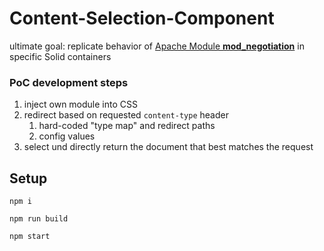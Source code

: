 # Content-Selection-Component

ultimate goal: replicate behavior of [Apache Module **mod_negotiation**](https://httpd.apache.org/docs/2.4/mod/mod_negotiation.html) in specific Solid containers

### PoC development steps

1. inject own module into CSS
2. redirect based on requested `content-type` header
    1. hard-coded "type map" and redirect paths
    2. config values
3. select und directly return the document that best matches the request


## Setup

`npm i`

`npm run build`

`npm start`
